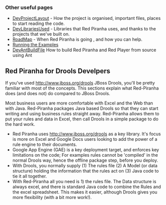 ### Other useful pages ###

  * [DevProjectLayout](DevProjectLayout.md) - How the project is organised, important files, places to start reading the code.
  * [DevLibrariesUsed](DevLibrariesUsed.md) - Libraries that Red Piranha uses, and thanks to the projects that we've built on.
  * [RoadMap](RoadMap.md) - When Red Piranha is going , and how you can help.
  * [Running the Examples](RedPiranhaExamples.md)
  * [DevAntBuildFile](DevAntBuildFile.md) How to build Red Piranha and Red Player from source using Ant


## Red Piranha for Drools Develpers ##

If you've used http://www.jboss.org/drools JBoss Drools, you'll be pretty familiar with most of the concepts. This sections explain what Red-Piranha does (and does not) do compared to JBoss Drools.

Most business users are more comfortable with Excel and the Web than with Java. Red-Piranha packages Java based Drools so that they can start writing and using business rules straight away. Red-Piranha allows them to put your rules and data in Excel, then call Drools in a simple package to do the hard work.


  * Red Piranha uses http://www.jboss.org/drools as a key library. It's focus is more on Excel and Google Docs users looking to add the power of a rule engine to their documents.
  * Google App Engine (GAE) is a key deployment target, and enforces key limitations on the code; For examples rules cannot be 'compiled' in the normal Drools way, hence the offline package step, before you deploy.
  * With Drools, you normally supply (1) The rules file (2) A Model (or data structure) holding the information that the rules act on (3) Java code to tie it all together.
  * With Red-Piranha all you need is 1) the rules file. The Data structure is always excel, and there is standard Java code to combine the Rules and the excel spreadsheet. This makes it easier, although Drools gives you more flexibility (with a bit more work!).